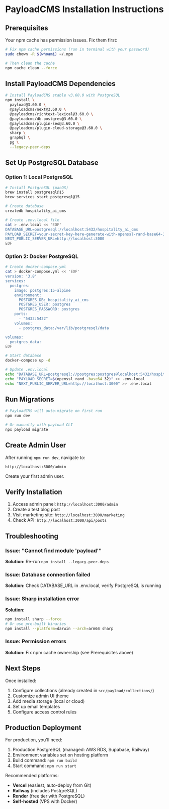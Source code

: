 # PayloadCMS Installation Instructions

## Prerequisites

Your npm cache has permission issues. Fix them first:

```bash
# Fix npm cache permissions (run in terminal with your password)
sudo chown -R $(whoami) ~/.npm

# Then clean the cache
npm cache clean --force
```

## Install PayloadCMS Dependencies

```bash
# Install PayloadCMS stable v3.60.0 with PostgreSQL
npm install \
  payload@3.60.0 \
  @payloadcms/next@3.60.0 \
  @payloadcms/richtext-lexical@3.60.0 \
  @payloadcms/db-postgres@3.60.0 \
  @payloadcms/plugin-seo@3.60.0 \
  @payloadcms/plugin-cloud-storage@3.60.0 \
  sharp \
  graphql \
  pg \
  --legacy-peer-deps
```

## Set Up PostgreSQL Database

### Option 1: Local PostgreSQL

```bash
# Install PostgreSQL (macOS)
brew install postgresql@15
brew services start postgresql@15

# Create database
createdb hospitality_ai_cms

# Create .env.local file
cat > .env.local << 'EOF'
DATABASE_URL=postgresql://localhost:5432/hospitality_ai_cms
PAYLOAD_SECRET=your-secret-key-here-generate-with-openssl-rand-base64-32
NEXT_PUBLIC_SERVER_URL=http://localhost:3000
EOF
```

### Option 2: Docker PostgreSQL

```bash
# Create docker-compose.yml
cat > docker-compose.yml << 'EOF'
version: '3.8'
services:
  postgres:
    image: postgres:15-alpine
    environment:
      POSTGRES_DB: hospitality_ai_cms
      POSTGRES_USER: postgres
      POSTGRES_PASSWORD: postgres
    ports:
      - "5432:5432"
    volumes:
      - postgres_data:/var/lib/postgresql/data

volumes:
  postgres_data:
EOF

# Start database
docker-compose up -d

# Update .env.local
echo "DATABASE_URL=postgresql://postgres:postgres@localhost:5432/hospitality_ai_cms" > .env.local
echo "PAYLOAD_SECRET=$(openssl rand -base64 32)" >> .env.local
echo "NEXT_PUBLIC_SERVER_URL=http://localhost:3000" >> .env.local
```

## Run Migrations

```bash
# PayloadCMS will auto-migrate on first run
npm run dev

# Or manually with payload CLI
npx payload migrate
```

## Create Admin User

After running `npm run dev`, navigate to:

```
http://localhost:3000/admin
```

Create your first admin user.

## Verify Installation

1. Access admin panel: `http://localhost:3000/admin`
2. Create a test blog post
3. Visit marketing site: `http://localhost:3000/marketing`
4. Check API: `http://localhost:3000/api/posts`

## Troubleshooting

### Issue: "Cannot find module 'payload'"

**Solution:** Re-run `npm install --legacy-peer-deps`

### Issue: Database connection failed

**Solution:** Check DATABASE_URL in .env.local, verify PostgreSQL is running

### Issue: Sharp installation error

**Solution:**

```bash
npm install sharp --force
# Or use pre-built binaries
npm install --platform=darwin --arch=arm64 sharp
```

### Issue: Permission errors

**Solution:** Fix npm cache ownership (see Prerequisites above)

## Next Steps

Once installed:

1. Configure collections (already created in `src/payload/collections/`)
2. Customize admin UI theme
3. Add media storage (local or cloud)
4. Set up email templates
5. Configure access control rules

## Production Deployment

For production, you'll need:

1. Production PostgreSQL (managed: AWS RDS, Supabase, Railway)
2. Environment variables set on hosting platform
3. Build command: `npm run build`
4. Start command: `npm run start`

Recommended platforms:

- **Vercel** (easiest, auto-deploy from Git)
- **Railway** (includes PostgreSQL)
- **Render** (free tier with PostgreSQL)
- **Self-hosted** (VPS with Docker)
